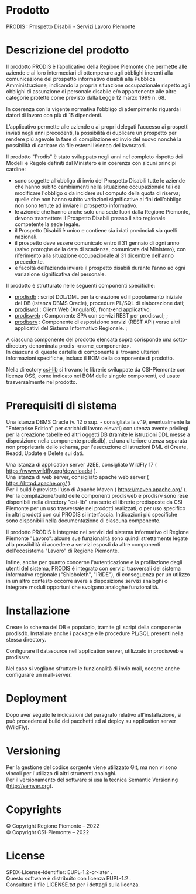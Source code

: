 ﻿# Prodotto

PRODIS : Prospetto Disabili - Servizi Lavoro Piemonte

# Descrizione del prodotto
Il prodotto PRODIS è l’applicativo della Regione Piemonte che permette alle aziende e ai loro intermediari di ottemperare agli obblighi inerenti alla comunicazione del prospetto informativo disabili alla Pubblica Amministrazione, indicando la propria situazione occupazionale rispetto agli obblighi di assunzione di personale disabile e/o appartenente alle altre categorie protette come previsto dalla Legge 12 marzo 1999 n. 68.

In coerenza con la vigente normativa l’obbligo di adempimento riguarda i datori di lavoro con più di 15 dipendenti.

L’applicativo permette alle aziende o ai propri delegati l’accesso ai prospetti inviati negli anni precedenti, la possibilità di duplicare un prospetto per rendere più agevole la fase di compilazione ed invio del nuovo nonché la possibilità di caricare da file esterni l’elenco dei lavoratori.

Il prodotto "Prodis" è stato sviluppato negli anni nel completo rispetto dei Modelli e Regole definiti dal Ministero e in coerenza con alcuni principi cardine:
- sono soggette all’obbligo di invio del Prospetto Disabili tutte le aziende che hanno subito cambiamenti nella situazione occupazionale tali da modificare l'obbligo o da incidere sul computo della quota di riserva; quelle che non hanno subito variazioni significative ai fini dell’obbligo non sono tenute ad inviare il prospetto informativo.
- le aziende che hanno anche solo una sede fuori dalla Regione Piemonte, devono trasmettere il Prospetto Disabili presso il sito regionale competente la sede legale.
- il Prospetto Disabili è unico e contiene sia i dati provinciali sia quelli nazionali.
- il prospetto deve essere comunicato entro il 31 gennaio di ogni anno (salvo proroghe della data di scadenza, comunicata dal Ministero), con riferimento alla situazione occupazionale al 31 dicembre dell'anno precedente.
- è facoltà dell’azienda inviare il prospetto disabili durante l’anno ad ogni variazione significativa del personale.


Il prodotto è strutturato nelle seguenti componenti specifiche:
- [prodisdb]( https://github.com/regione-piemonte/prodis/tree/main/prodis-prodisdb ) : script DDL/DML per la creazione ed il popolamento iniziale del DB (istanza DBMS Oracle), procedure PL/SQL di elaborazione dati;
- [prodiswcl]( https://github.com/regione-piemonte/prodis/tree/main/prodis-prodiswcl ) : Client Web (Angular8), front-end applicativo;
- [prodisweb]( https://github.com/regione-piemonte/prodis/tree/main/prodis-prodisweb ) : Componente SPA con servizi REST per prodiswcl;					;
- [prodissrv]( https://github.com/regione-piemonte/prodis/tree/main/prodis-prodissrv ) : Componente di esposizione servizi (REST API) verso altri applicativi del Sistema Informativo Regionale.				;

A ciascuna componente del prodotto elencata sopra corisponde una sotto-directory denominata prodis-<nome_componente>.\
In ciascuna di queste cartelle di componente si trovano ulteriori informazioni specifiche, incluso il BOM della componente di prodotto.

Nella directory [csi-lib]( https://github.com/regione-piemonte/prodis/tree/main/csi-lib ) si trovano le librerie sviluppate da CSI-Piemonte con licenza OSS, come indicato nei BOM delle singole componenti, ed usate trasversalmente nel prodotto.
	

# Prerequisiti di sistema

Una istanza DBMS Oracle (v. 12 o sup. - consigliata la v.19, eventualmente la "Enterprise Edition" per carichi di lavoro elevati) con utenza avente privilegi per la creazione tabelle ed altri oggetti DB (tramite le istruzioni DDL messe a disposizione nella componente prodisdb), ed una ulteriore utenza separata non proprietaria dello schama, per l'esecuzione di istruzioni DML di Create, Readd, Update e Delete sui dati.

Una istanza di application server J2EE, consigliato WildFly 17 ( https://www.wildfly.org/downloads/ ).\
Una istanza di web server, consigliato apache web server ( https://httpd.apache.org/ ).\
Per il build è previsto l'uso di Apache Maven ( https://maven.apache.org/ ).\
Per la compilazione/build delle componenti prodisweb e prodisrv sono rese disponibili nella directory "csi-lib" una serie di librerie predisposte da CSI Piemonte per un uso trasversale nei prodotti realizzati, o per uso specifico in altri prodotti con cui PRODIS si interfaccia. Indicazioni più specifiche sono disponibili nella documentazione di ciascuna componente.

Il prodotto PRODIS è integrato nei servizi del sistema informativo di Regione Piemonte "Lavoro": alcune sue funzionalità sono quindi strettamente legate alla possibilità di accedere a servizi esposti da altre componenti dell'ecosistema "Lavoro" di Regione Piemonte.

Infine, anche per quanto concerne l'autenticazione e la profilazione degli utenti del sistema, PRODIS è integrato con servizi trasversali del sistema informativo regionale ("Shibboleth", "IRIDE"), di conseguenza per un utilizzo in un altro contesto occorre avere a disposizione servizi analoghi o integrare moduli opportuni che svolgano analoghe funzionalità.
 

# Installazione

Creare lo schema del DB e popolarlo, tramite gli script della componente prodisdb. Installare anche i package e le procedure PL/SQL presenti nella stessa directory.
 
Configurare il datasource nell'application server, utilizzato in prodisweb e prodissrv.

Nel caso si vogliano sfruttare le funzionalità di invio mail, occorre anche configurare un mail-server.


# Deployment

Dopo aver seguito le indicazioni del paragrafo relativo all'installazione, si può procedere al build dei pacchetti ed al deploy su application server (WildFly).


# Versioning
Per la gestione del codice sorgente viene utilizzato Git, ma non vi sono vincoli per l'utilizzo di altri strumenti analoghi.\
Per il versionamento del software si usa la tecnica Semantic Versioning (http://semver.org).


# Copyrights
© Copyright Regione Piemonte – 2022\
© Copyright CSI-Piemonte – 2022


# License

SPDX-License-Identifier: EUPL-1.2-or-later .\
Questo software è distribuito con licenza EUPL-1.2 .\
Consultare il file LICENSE.txt per i dettagli sulla licenza.



